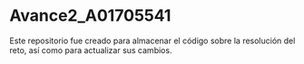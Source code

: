 # Avance2_A01705541
Este repositorio fue creado para almacenar el código sobre la resolución del reto, así como para actualizar sus cambios.

